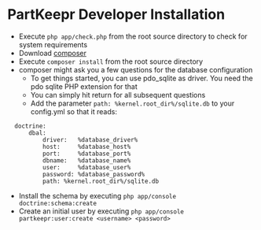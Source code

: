 # PartKeepr Developer Installation

* Execute `php app/check.php` from the root source directory to check for system requirements
* Download [composer](https://getcomposer.org/)
* Execute `composer install` from the root source directory
* composer might ask you a few questions for the database configuration
  * To get things started, you can use pdo_sqlite as driver. You need the pdo sqlite PHP extension for that
  * You can simply hit return for all subsequent questions
  * Add the parameter `path: %kernel.root_dir%/sqlite.db`  to your config.yml so that it reads:
```
  doctrine:
      dbal:
          driver:   %database_driver%
          host:     %database_host%
          port:     %database_port%
          dbname:   %database_name%
          user:     %database_user%
          password: %database_password%
          path: %kernel.root_dir%/sqlite.db
```
* Install the schema by executing `php app/console doctrine:schema:create`
* Create an initial user by executing `php app/console partkeepr:user:create <username> <password>`
